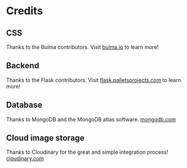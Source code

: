 # Credits
## CSS
Thanks to the Bulma contributors. Visit [bulma.io](bulma.io) to learn more!

## Backend
Thanks to the Flask contributors. Visit [flask.palletsprojects.com](https://flask.palletsprojects.com/en/2.0.x/) to learn more!

## Database
Thanks to MongoDB and the MongoDB atlas software. [mongodb.com](https://mongodb.com/)

## Cloud image storage
Thanks to Cloudinary for the great and simple integration process! [cloudinary.com](https://cloudinary.com/)